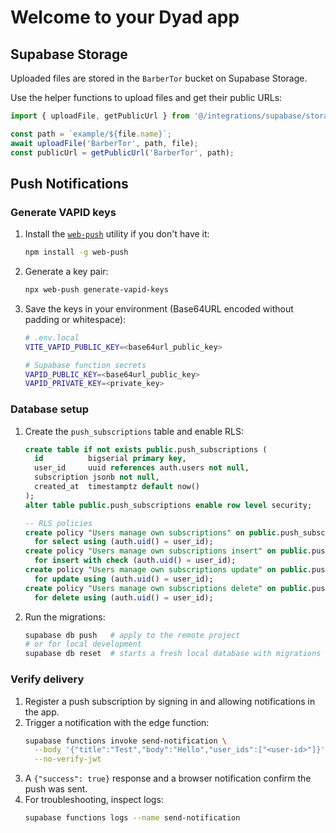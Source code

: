# Welcome to your Dyad app

## Supabase Storage

Uploaded files are stored in the `BarberTor` bucket on Supabase Storage.

Use the helper functions to upload files and get their public URLs:

```ts
import { uploadFile, getPublicUrl } from '@/integrations/supabase/storage';

const path = `example/${file.name}`;
await uploadFile('BarberTor', path, file);
const publicUrl = getPublicUrl('BarberTor', path);
```

## Push Notifications

### Generate VAPID keys

1. Install the [`web-push`](https://github.com/web-push-libs/web-push) utility if you don't have it:
   ```bash
   npm install -g web-push
   ```
2. Generate a key pair:
   ```bash
   npx web-push generate-vapid-keys
   ```
3. Save the keys in your environment (Base64URL encoded without padding or whitespace):
   ```bash
   # .env.local
   VITE_VAPID_PUBLIC_KEY=<base64url_public_key>

   # Supabase function secrets
   VAPID_PUBLIC_KEY=<base64url_public_key>
   VAPID_PRIVATE_KEY=<private_key>
   ```

### Database setup

1. Create the `push_subscriptions` table and enable RLS:
   ```sql
   create table if not exists public.push_subscriptions (
     id          bigserial primary key,
     user_id     uuid references auth.users not null,
     subscription jsonb not null,
     created_at  timestamptz default now()
   );
   alter table public.push_subscriptions enable row level security;

   -- RLS policies
   create policy "Users manage own subscriptions" on public.push_subscriptions
     for select using (auth.uid() = user_id);
   create policy "Users manage own subscriptions insert" on public.push_subscriptions
     for insert with check (auth.uid() = user_id);
   create policy "Users manage own subscriptions update" on public.push_subscriptions
     for update using (auth.uid() = user_id);
   create policy "Users manage own subscriptions delete" on public.push_subscriptions
     for delete using (auth.uid() = user_id);
   ```
2. Run the migrations:
   ```bash
   supabase db push   # apply to the remote project
   # or for local development
   supabase db reset  # starts a fresh local database with migrations applied
   ```

### Verify delivery

1. Register a push subscription by signing in and allowing notifications in the app.
2. Trigger a notification with the edge function:
   ```bash
   supabase functions invoke send-notification \
     --body '{"title":"Test","body":"Hello","user_ids":["<user-id>"]}' \
     --no-verify-jwt
   ```
3. A `{"success": true}` response and a browser notification confirm the push was sent.
4. For troubleshooting, inspect logs:
   ```bash
   supabase functions logs --name send-notification
   ```
